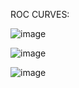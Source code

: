 



ROC CURVES:

![image](https://user-images.githubusercontent.com/65457437/130092139-544a9754-747b-4783-b36b-eebdf43f7b3b.png)


![image](https://user-images.githubusercontent.com/65457437/130092158-5547de34-0f55-4c5c-8f99-6831a10fd6bb.png)


![image](https://user-images.githubusercontent.com/65457437/130092186-70feb7eb-dfcf-4c45-8ed1-02016ad788bb.png)
